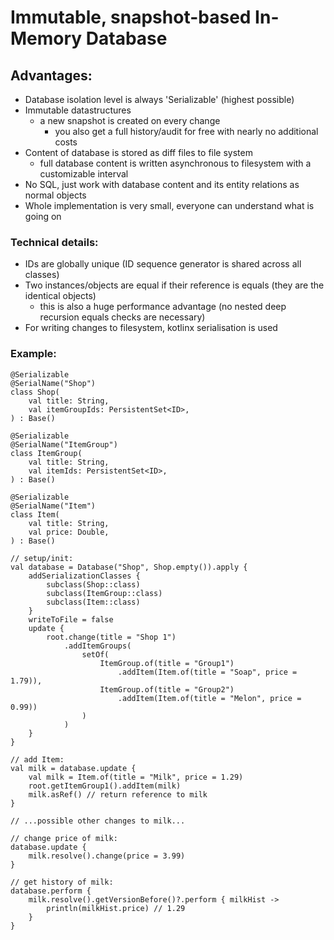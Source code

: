 # Immutable, snapshot-based In-Memory Database

## Advantages:

- Database isolation level is always 'Serializable' (highest possible)
- Immutable datastructures
  - a new snapshot is created on every change
    - you also get a full history/audit for free with nearly no additional costs
- Content of database is stored as diff files to file system
    - full database content is written asynchronous to filesystem with a customizable interval
- No SQL, just work with database content and its entity relations as normal objects
- Whole implementation is very small, everyone can understand what is going on

### Technical details:

- IDs are globally unique (ID sequence generator is shared across all classes)
- Two instances/objects are equal if their reference is equals (they are the identical objects)
    - this is also a huge performance advantage (no nested deep recursion equals checks are necessary)
- For writing changes to filesystem, kotlinx serialisation is used

### Example:

    @Serializable
    @SerialName("Shop")
    class Shop(
        val title: String,
        val itemGroupIds: PersistentSet<ID>,
    ) : Base()

    @Serializable
    @SerialName("ItemGroup")
    class ItemGroup(
        val title: String,
        val itemIds: PersistentSet<ID>,
    ) : Base()

    @Serializable
    @SerialName("Item")
    class Item(
        val title: String,
        val price: Double,
    ) : Base()

    // setup/init:
    val database = Database("Shop", Shop.empty()).apply {
        addSerializationClasses {
            subclass(Shop::class)
            subclass(ItemGroup::class)
            subclass(Item::class)
        }
        writeToFile = false
        update {
            root.change(title = "Shop 1")
                .addItemGroups(
                    setOf(
                        ItemGroup.of(title = "Group1")
                            .addItem(Item.of(title = "Soap", price = 1.79)),
                        ItemGroup.of(title = "Group2")
                            .addItem(Item.of(title = "Melon", price = 0.99))
                    )
                )
        }
    }

    // add Item:
    val milk = database.update {
        val milk = Item.of(title = "Milk", price = 1.29)
        root.getItemGroup1().addItem(milk)
        milk.asRef() // return reference to milk
    }

    // ...possible other changes to milk...

    // change price of milk:
    database.update {
        milk.resolve().change(price = 3.99)
    }

    // get history of milk:
    database.perform {
        milk.resolve().getVersionBefore()?.perform { milkHist ->
            println(milkHist.price) // 1.29
        }
    }